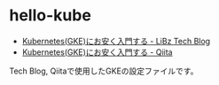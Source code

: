 # hello-kube
- [Kubernetes(GKE)にお安く入門する - LiBz Tech Blog](https://tech.libinc.co.jp/entry/2019/03/22/105911)  
- [Kubernetes(GKE)にお安く入門する - Qiita](https://qiita.com/kkwatanabe/items/efbb94c76c830719966a)

Tech Blog, Qiitaで使用したGKEの設定ファイルです。  

